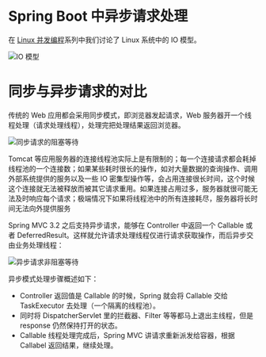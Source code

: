 # Spring Boot 中异步请求处理

在 [Linux 并发编程](https://github.com/wx-chevalier/Linux-Notes)系列中我们讨论了 Linux 系统中的 IO 模型。

![IO 模型](https://assets.ng-tech.icu/item/20230417205601.png)

# 同步与异步请求的对比

传统的 Web 应用都会采用同步模式，即浏览器发起请求，Web 服务器开一个线程处理（请求处理线程），处理完把处理结果返回浏览器。

![同步请求的阻塞等待](https://s2.ax1x.com/2020/01/01/lGIfYD.png)

Tomcat 等应用服务器的连接线程池实际上是有限制的；每一个连接请求都会耗掉线程池的一个连接数；如果某些耗时很长的操作，如对大量数据的查询操作、调用外部系统提供的服务以及一些 IO 密集型操作等，会占用连接很长时间，这个时候这个连接就无法被释放而被其它请求重用。如果连接占用过多，服务器就很可能无法及时响应每个请求；极端情况下如果将线程池中的所有连接耗尽，服务器将长时间无法向外提供服务

Spring MVC 3.2 之后支持异步请求，能够在 Controller 中返回一个 Callable 或者 DeferredResult。这样就允许请求处理线程仅进行请求获取操作，而后异步交由业务处理线程：

![异步请求非阻塞等待](https://s2.ax1x.com/2020/01/01/lGIxpQ.png)

异步模式处理步骤概述如下：

- Controller 返回值是 Callable 的时候，Spring 就会将 Callable 交给 TaskExecutor 去处理（一个隔离的线程池）。
- 同时将 DispatcherServlet 里的拦截器、Filter 等等都马上退出主线程，但是 response 仍然保持打开的状态。
- Callable 线程处理完成后，Spring MVC 讲请求重新派发给容器，根据 Callabel 返回结果，继续处理。
